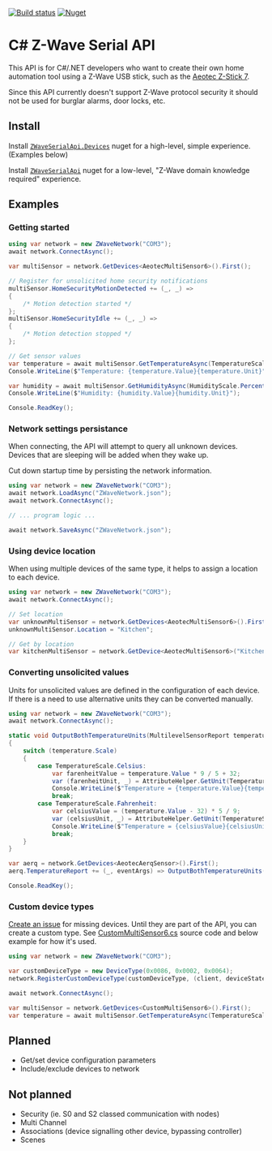 [![Build status](https://dev.azure.com/martin-repo/ZWaveSerialApi/_apis/build/status/ZWaveSerialApi)](https://dev.azure.com/martin-repo/ZWaveSerialApi/_build/latest?definitionId=1)
[![Nuget](https://img.shields.io/nuget/vpre/ZWaveSerialApi.Devices?logo=nuget)](https://www.nuget.org/packages/ZWaveSerialApi.Devices)

# C# Z-Wave Serial API

This API is for C#/.NET developers who want to create their own home automation tool using a Z-Wave USB stick, such as the [Aeotec Z-Stick 7](https://aeotec.com/z-wave-usb-stick/z-stick-7.html).

Since this API currently doesn't support Z-Wave protocol security it should not be used for burglar alarms, door locks, etc.

## Install

Install [`ZWaveSerialApi.Devices`](https://www.nuget.org/packages/ZWaveSerialApi.Devices) nuget for a high-level, simple experience. (Examples below)

Install [`ZWaveSerialApi`](https://www.nuget.org/packages/ZWaveSerialApi) nuget for a low-level, "Z-Wave domain knowledge required" experience.

## Examples

### Getting started
```cs
using var network = new ZWaveNetwork("COM3");
await network.ConnectAsync();

var multiSensor = network.GetDevices<AeotecMultiSensor6>().First();

// Register for unsolicited home security notifications
multiSensor.HomeSecurityMotionDetected += (_, _) =>
{
    /* Motion detection started */
};
multiSensor.HomeSecurityIdle += (_, _) =>
{
    /* Motion detection stopped */
};

// Get sensor values
var temperature = await multiSensor.GetTemperatureAsync(TemperatureScale.Celsius);
Console.WriteLine($"Temperature: {temperature.Value}{temperature.Unit}");

var humidity = await multiSensor.GetHumidityAsync(HumidityScale.Percentage);
Console.WriteLine($"Humidity: {humidity.Value}{humidity.Unit}");

Console.ReadKey();
```
### Network settings persistance
When connecting, the API will attempt to query all unknown devices. Devices that are sleeping will be added when they wake up.

Cut down startup time by persisting the network information.
```cs
using var network = new ZWaveNetwork("COM3");
await network.LoadAsync("ZWaveNetwork.json");
await network.ConnectAsync();

// ... program logic ...

await network.SaveAsync("ZWaveNetwork.json");
```

### Using device location
When using multiple devices of the same type, it helps to assign a location to each device.
```cs
using var network = new ZWaveNetwork("COM3");
await network.ConnectAsync();

// Set location
var unknownMultiSensor = network.GetDevices<AeotecMultiSensor6>().First();
unknownMultiSensor.Location = "Kitchen";

// Get by location
var kitchenMultiSensor = network.GetDevice<AeotecMultiSensor6>("Kitchen");
```

### Converting unsolicited values
Units for unsolicited values are defined in the configuration of each device. If there is a need to use alternative units they can be converted manually.
```cs
using var network = new ZWaveNetwork("COM3");
await network.ConnectAsync();

static void OutputBothTemperatureUnits(MultilevelSensorReport temperature)
{
    switch (temperature.Scale)
    {
        case TemperatureScale.Celsius:
            var farenheitValue = temperature.Value * 9 / 5 + 32;
            var (farenheitUnit, _) = AttributeHelper.GetUnit(TemperatureScale.Fahrenheit);
            Console.WriteLine($"Temperature = {temperature.Value}{temperature.Unit} / {farenheitValue}{farenheitUnit}");
            break;
        case TemperatureScale.Fahrenheit:
            var celsiusValue = (temperature.Value - 32) * 5 / 9;
            var (celsiusUnit, _) = AttributeHelper.GetUnit(TemperatureScale.Fahrenheit);
            Console.WriteLine($"Temperature = {celsiusValue}{celsiusUnit} / {temperature.Value}{temperature.Unit}");
            break;
    }
}

var aerq = network.GetDevices<AeotecAerqSensor>().First();
aerq.TemperatureReport += (_, eventArgs) => OutputBothTemperatureUnits(eventArgs.Report);

Console.ReadKey();
```

### Custom device types
[Create an issue](https://github.com/martin-repo/zwaveserialapi/issues) for missing devices. Until they are part of the API, you can create a custom type. See [CustomMultiSensor6.cs](https://github.com/martin-repo/zwaveserialapi/blob/main/src/DeveloperTest/CustomMultiSensor6.cs) source code and below example for how it's used.
```cs
using var network = new ZWaveNetwork("COM3");

var customDeviceType = new DeviceType(0x0086, 0x0002, 0x0064);
network.RegisterCustomDeviceType(customDeviceType, (client, deviceState) => new CustomMultiSensor6(client, deviceState));

await network.ConnectAsync();

var multiSensor = network.GetDevices<CustomMultiSensor6>().First();
var temperature = await multiSensor.GetTemperatureAsync(TemperatureScale.Celsius);
```

## Planned
- Get/set device configuration parameters
- Include/exclude devices to network

## Not planned
- Security (ie. S0 and S2 classed communication with nodes)
- Multi Channel
- Associations (device signalling other device, bypassing controller)
- Scenes
